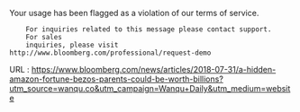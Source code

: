   Your usage has been flagged as a violation of our terms of service.
      
    
        For inquiries related to this message please contact support.
        For sales
        inquiries, please visit http://www.bloomberg.com/professional/request-demo
  
    
  URL : https://www.bloomberg.com/news/articles/2018-07-31/a-hidden-amazon-fortune-bezos-parents-could-be-worth-billions?utm_source=wanqu.co&utm_campaign=Wanqu+Daily&utm_medium=website